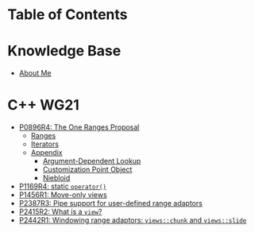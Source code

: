 # Table of Contents

# Knowledge Base

- [About Me](index.md)

# C++ WG21

- [P0896R4: The One Ranges Proposal](wg21/P0896R4/index.md)
  - [Ranges](wg21/P0896R4/ranges.md)
  - [Iterators]()
  - [Appendix]()
    - [Argument-Dependent Lookup](wg21/P0896R4/appendix/adl.md)
    - [Customization Point Object](wg21/P0896R4/appendix/cpo.md)
    - [Niebloid](wg21/P0896R4/appendix/niebloid.md)
- [P1169R4: static `operator()`](wg21/P1169R4.md)
- [P1456R1: Move-only views](wg21/P1456R1.md)
- [P2387R3: Pipe support for user-defined range adaptors](wg21/P2387R3.md)
- [P2415R2: What is a `view`?](wg21/P2415R2.md)
- [P2442R1: Windowing range adaptors: `views::chunk` and `views::slide`](wg21/P2442R1.md)

